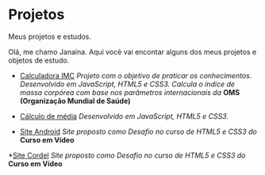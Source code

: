 # Projetos
Meus projetos e estudos.

Olá, me chamo Janaína.
Aqui você vai encontar alguns dos meus projetos e objetos de estudo.

* [Calculadora IMC](https://janainacustodio.github.io/calculadora-imc/calculadoraimc.html)
*Projeto com o objetivo de praticar os conhecimentos.
Desenvolvido em JavaScript, HTML5 e CSS3.
Calcula o índice de massa corpórea com base nos parâmetros internacionais da* **OMS (Organização Mundial de Saúde)**

* [Cálculo de média](https://janainacustodio.github.io/calculo-de-media/media.html)
*Desenvolvido em JavaScript, HTML5 e CSS3.*

* [Site Android](https://janainacustodio.github.io/site-android/android.html)
*Site proposto como Desafio no curso de HTML5 e CSS3 do* **Curso em Vídeo**

*[Site Cordel](https://janainacustodio.github.io/site-cordel/cordel.html)
*Site proposto como Desafio no curso de HTML5 e CSS3 do* **Curso em Vídeo**


